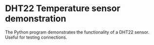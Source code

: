 # DHT22 Temperature sensor demonstration

The Python program demonstrates the functionality of a DHT22 sensor. Useful for testing connections.
